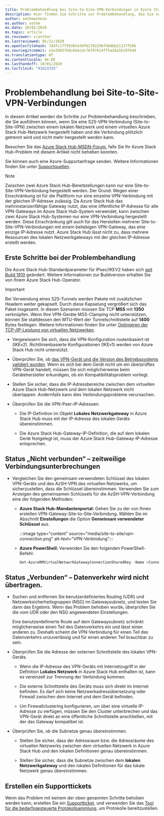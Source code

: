 ```yaml
---
title: Problembehandlung bei Site-to-Site-VPN-Verbindungen in Azure Stack Hub
description: Hier finden Sie Schritte zur Problembehandlung, die Sie nach dem Konfigurieren einer Site-to-Site-VPN-Verbindung zwischen einem lokalen Netzwerk und einem virtuellen Azure Stack Hub-Netzwerk ausführen können.
author: sethmanheim
ms.author: sethm
ms.date: 10/01/2020
ms.topic: article
ms.reviewer: sranthar
ms.lastreviewed: 05/12/2020
ms.openlocfilehash: 7d4fc17759365434f6179229674b0bb21137f58b
ms.sourcegitcommit: a1e2003fb9c6dacdc76f97614ff5a26a5b197b49
ms.translationtype: HT
ms.contentlocale: de-DE
ms.lasthandoff: 10/01/2020
ms.locfileid: "91623335"
---
```

# <a name="troubleshoot-site-to-site-vpn-connections"></a>Problembehandlung bei Site-to-Site-VPN-Verbindungen

In diesem Artikel werden die Schritte zur Problembehandlung beschrieben, die Sie ausführen können, wenn Sie eine S2S-VPN-Verbindung (Site-to-Site-VPN) zwischen einem lokalen Netzwerk und einem virtuellen Azure Stack Hub-Netzwerk hergestellt haben und die Verbindung plötzlich getrennt wird und nicht mehr hergestellt werden kann.

Besuchen Sie das [Azure Stack Hub-MSDN-Forum](https://social.msdn.microsoft.com/Forums/azure/home?forum=azurestack), falls Sie Ihr Azure Stack Hub-Problem mit diesem Artikel nicht beheben konnten.

Sie können auch eine Azure-Supportanfrage senden. Weitere Informationen finden Sie unter [Supportquellen](../operator/azure-stack-manage-basics.md#where-to-get-support).

> [!NOTE]
> Zwischen zwei Azure Stack Hub-Bereitstellungen kann nur eine Site-to-Site-VPN-Verbindung hergestellt werden. Der Grund: Wegen einer Einschränkung ist für die Plattform nur eine einzelne VPN-Verbindung mit der gleichen IP-Adresse zulässig. Da Azure Stack Hub das mehrinstanzenfähige Gateway nutzt, das eine öffentliche IP-Adresse für alle VPN-Gateways im Azure Stack Hub-System verwendet, kann zwischen zwei Azure Stack Hub-Systemen nur eine VPN-Verbindung hergestellt werden. Diese Einschränkung gilt auch für das Herstellen mehrerer Site-to-Site-VPN-Verbindungen mit einem beliebigen VPN-Gateway, das eine einzige IP-Adresse nutzt. Azure Stack Hub lässt nicht zu, dass mehrere Ressourcen des lokalen Netzwerkgateways mit der gleichen IP-Adresse erstellt werden.

## <a name="initial-troubleshooting-steps"></a>Erste Schritte bei der Problembehandlung

Die Azure Stack Hub-Standardparameter für IPsec/IKEV2 haben sich [seit Build 1910](../user/azure-stack-vpn-gateway-settings.md#ike-phase-1-main-mode-parameters) geändert. Weitere Informationen zur Buildversion erhalten Sie von Ihrem Azure Stack Hub-Operator.

> [!IMPORTANT]
> Bei Verwendung eines S2S-Tunnels werden Pakete mit zusätzlichen Headern weiter gekapselt. Durch diese Kapselung vergrößert sich das Paket insgesamt. In diesen Szenarien müssen Sie TCP **MSS** mit **1350** verknüpfen. Wenn Ihre VPN-Geräte MSS-Clamping nicht unterstützen, können Sie stattdessen den MTU-Wert der Tunnelschnittstelle auf **1400** Bytes festlegen. Weitere Informationen finden Sie unter [Optimieren der TCP-/IP-Leistung von virtuellen Netzwerken](/azure/virtual-network/virtual-network-tcpip-performance-tuning).

- Vergewissern Sie sich, dass die VPN-Konfiguration routenbasiert ist (IKEv2). Richtlinienbasierte Konfigurationen (IKEv1) werden von Azure Stack Hub nicht unterstützt.

- Überprüfen Sie, ob [das VPN-Gerät und die Version des Betriebssystems validiert wurden](/azure/vpn-gateway/vpn-gateway-about-vpn-devices#devicetable). Wenn es sich bei dem Gerät nicht um ein überprüftes VPN-Gerät handelt, müssen Sie sich möglicherweise beim Gerätehersteller erkundigen, ob ein Kompatibilitätsproblem vorliegt.

- Stellen Sie sicher, dass die IP-Adressbereiche zwischen dem virtuellen Azure Stack Hub-Netzwerk und dem lokalen Netzwerk nicht überlappen. Andernfalls kann dies Verbindungsprobleme verursachen. 

- Überprüfen Sie die VPN-Peer-IP-Adressen:

  - Die IP-Definition im Objekt **Lokales Netzwerkgateway** in Azure Stack Hub muss mit der IP-Adresse des lokalen Geräts übereinstimmen.

  - Die Azure Stack Hub-Gateway-IP-Definition, die auf dem lokalen Gerät festgelegt ist, muss der Azure Stack Hub-Gateway-IP-Adresse entsprechen.

## <a name="status-not-connected---intermittent-disconnects"></a>Status „Nicht verbunden“ – zeitweilige Verbindungsunterbrechungen

- Vergleichen Sie den gemeinsam verwendeten Schlüssel des lokalen VPN-Geräts und des AzSH-VPN des virtuellen Netzwerks, um sicherzustellen, dass die Schlüssel übereinstimmen. Verwenden Sie zum Anzeigen des gemeinsamen Schlüssels für die AzSH-VPN-Verbindung eine der folgenden Methoden:

  - **Azure Stack Hub-Mandantenportal:** Gehen Sie zu der von Ihnen erstellen VPN-Gateway-Site-to-Site-Verbindung. Wählen Sie im Abschnitt **Einstellungen** die Option **Gemeinsam verwendeter Schlüssel** aus.

      :::image type="content" source="media/site-to-site/vpn-connection.png" alt-text="VPN-Verbindung":::

  - **Azure PowerShell:** Verwenden Sie den folgenden PowerShell-Befehl:

      ```powershell
      Get-AzureRMVirtualNetworkGatewayConnectionSharedKey -Name <Connection name> -ResourceGroupName <Resource group>
      ```

## <a name="status-connected--traffic-not-flowing"></a>Status „Verbunden“ – Datenverkehr wird nicht übertragen.

- Suchen und entfernen Sie benutzerdefiniertes Routing (UDR) und Netzwerksicherheitsgruppen (NSG) im Gatewaysubnetz, und testen Sie dann das Ergebnis. Wenn das Problem behoben wurde, überprüfen Sie die vom UDR oder den NSG angewendeten Einstellungen.

   Eine benutzerdefinierte Route auf dem Gatewaysubnetz schränkt möglicherweise einen Teil des Datenverkehrs ein und lässt einen anderen zu. Deshalb scheint die VPN-Verbindung für einen Teil des Datenverkehrs unzuverlässig und für einen anderen Teil brauchbar zu sein.

- Überprüfen Sie die Adresse der externen Schnittstelle des lokalen VPN-Geräts. 

  - Wenn die IP-Adresse des VPN-Geräts mit Internetzugriff in der Definition **Lokales Netzwerk** in Azure Stack Hub enthalten ist, kann es vereinzelt zur Trennung der Verbindung kommen.

  - Die externe Schnittstelle des Geräts muss sich direkt im Internet befinden. Es darf sich keine Netzwerkadressübersetzung oder Firewall zwischen dem Internet und dem Gerät befinden.

  - Um Firewallclustering konfigurieren, um über eine virtuelle IP-Adresse zu verfügen, müssen Sie den Cluster unterbrechen und das VPN-Gerät direkt an eine öffentliche Schnittstelle anschließen, mit der das Gateway kompatibel ist.

- Überprüfen Sie, ob die Subnetze genau übereinstimmen.

  - Stellen Sie sicher, dass der Adressraum bzw. die Adressräume des virtuellen Netzwerks zwischen dem virtuellen Netzwerk in Azure Stack Hub und den lokalen Definitionen genau übereinstimmen.

  - Stellen Sie sicher, dass die Subnetze zwischen dem **lokalen Netzwerkgateway** und den lokalen Definitionen für das lokale Netzwerk genau übereinstimmen.

## <a name="create-a-support-ticket"></a>Erstellen ein Supporttickets

Wenn das Problem mit keinem der oben genannten Schritte behoben werden kann, erstellen Sie ein [Supportticket](../operator/azure-stack-manage-basics.md#where-to-get-support), und verwenden Sie das [Tool für die bedarfsgesteuerte Protokollsammlung](../operator/azure-stack-diagnostic-log-collection-overview.md), um Protokolle bereitzustellen.
